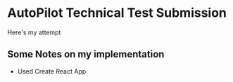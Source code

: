 # AutoPilot Technical Test Submission

Here's my attempt

## Some Notes on my implementation

- Used Create React App
